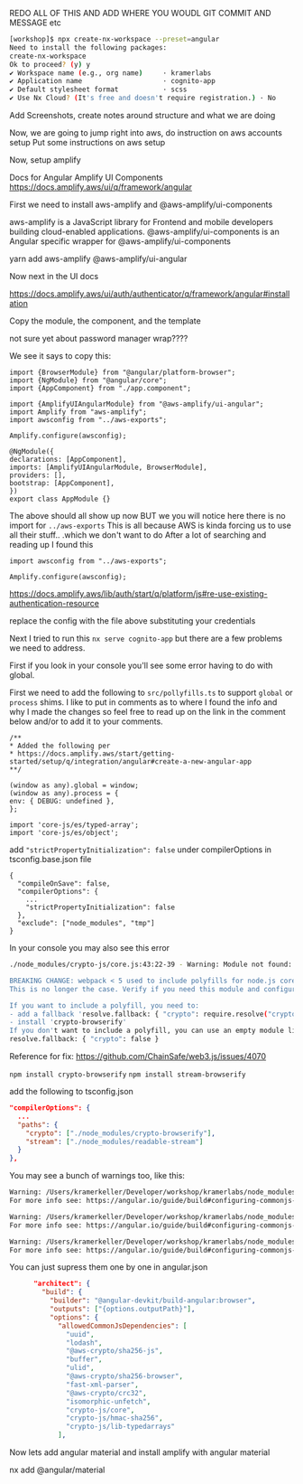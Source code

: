 REDO ALL OF THIS AND ADD WHERE YOU WOUDL GIT COMMIT AND MESSAGE etc

```bash
[workshop]$ npx create-nx-workspace --preset=angular
Need to install the following packages:
create-nx-workspace
Ok to proceed? (y) y
✔ Workspace name (e.g., org name)     · kramerlabs
✔ Application name                    · cognito-app
✔ Default stylesheet format           · scss
✔ Use Nx Cloud? (It's free and doesn't require registration.) · No
```

Add Screenshots, create notes around structure and what we are doing

Now, we are going to jump right into aws, do instruction on aws accounts setup
Put some instructions on aws setup

Now, setup amplify

Docs for Angular Amplify UI Components
https://docs.amplify.aws/ui/q/framework/angular

First we need to install aws-amplify and @aws-amplify/ui-components

aws-amplify is a JavaScript library for Frontend and mobile developers building cloud-enabled applications.
@aws-amplify/ui-components is an Angular specific wrapper for @aws-amplify/ui-components

yarn add aws-amplify @aws-amplify/ui-angular

Now next in the UI docs

https://docs.amplify.aws/ui/auth/authenticator/q/framework/angular#installation

Copy the module, the component, and the template

not sure yet about password manager wrap????

We see it says to copy this:

```angular2html
import {BrowserModule} from "@angular/platform-browser";
import {NgModule} from "@angular/core";
import {AppComponent} from "./app.component";

import {AmplifyUIAngularModule} from "@aws-amplify/ui-angular";
import Amplify from "aws-amplify";
import awsconfig from "../aws-exports";

Amplify.configure(awsconfig);

@NgModule({
declarations: [AppComponent],
imports: [AmplifyUIAngularModule, BrowserModule],
providers: [],
bootstrap: [AppComponent],
})
export class AppModule {}
```

The above should all show up now BUT we you will notice here there is no import for `../aws-exports`
This is all because AWS is kinda forcing us to use all their stuff.. .which we don't want to do
After a lot of searching and reading up I found this


```angular2html
import awsconfig from "../aws-exports";

Amplify.configure(awsconfig);
```

https://docs.amplify.aws/lib/auth/start/q/platform/js#re-use-existing-authentication-resource

replace the config with the file above substituting your credentials

Next I tried to run this `nx serve cognito-app` but there are a few problems we need to address.

First if you look in your console you'll see some error having to do with global.

First we need to add the following to `src/pollyfills.ts` to support `global` or `process` shims.
I like to put in comments as to where I found the info and why I made the changes so feel free to read up on the link in the comment below and/or to add it to your comments.


```angular2html
/**
* Added the following per
* https://docs.amplify.aws/start/getting-started/setup/q/integration/angular#create-a-new-angular-app
**/

(window as any).global = window;
(window as any).process = {
env: { DEBUG: undefined },
};

import 'core-js/es/typed-array';
import 'core-js/es/object';
```

add `"strictPropertyInitialization": false` under compilerOptions in tsconfig.base.json file

```angular2html
{
  "compileOnSave": false,
  "compilerOptions": {
    ...
    "strictPropertyInitialization": false
  },
  "exclude": ["node_modules", "tmp"]
}
```

In your console you may also see this error

```bash
./node_modules/crypto-js/core.js:43:22-39 - Warning: Module not found: Error: Can't resolve 'crypto' in '/Users/kramerkeller/Developer/workshop/kramerlabs/node_modules/crypto-js'

BREAKING CHANGE: webpack < 5 used to include polyfills for node.js core modules by default.
This is no longer the case. Verify if you need this module and configure a polyfill for it.

If you want to include a polyfill, you need to:
- add a fallback 'resolve.fallback: { "crypto": require.resolve("crypto-browserify") }'
- install 'crypto-browserify'
If you don't want to include a polyfill, you can use an empty module like this:
resolve.fallback: { "crypto": false }
```

Reference for fix: https://github.com/ChainSafe/web3.js/issues/4070

`npm install crypto-browserify`
`npm install stream-browserify`

add the following to tsconfig.json

```json
"compilerOptions": {
  ...
  "paths": {
    "crypto": ["./node_modules/crypto-browserify"],
    "stream": ["./node_modules/readable-stream"]
  }
},
```

You may see a bunch of warnings too, like this:

```bash
Warning: /Users/kramerkeller/Developer/workshop/kramerlabs/node_modules/amazon-cognito-identity-js/es/CognitoUser.js depends on 'crypto-js/core'. CommonJS or AMD dependencies can cause optimization bailouts.
For more info see: https://angular.io/guide/build#configuring-commonjs-dependencies

Warning: /Users/kramerkeller/Developer/workshop/kramerlabs/node_modules/amazon-cognito-identity-js/es/CognitoUser.js depends on 'crypto-js/hmac-sha256'. CommonJS or AMD dependencies can cause optimization bailouts.
For more info see: https://angular.io/guide/build#configuring-commonjs-dependencies

Warning: /Users/kramerkeller/Developer/workshop/kramerlabs/node_modules/amazon-cognito-identity-js/es/CognitoUser.js depends on 'crypto-js/lib-typedarrays'. CommonJS or AMD dependencies can cause optimization bailouts.
For more info see: https://angular.io/guide/build#configuring-commonjs-dependencies

```

You can just supress them one by one in angular.json

```json
      "architect": {
        "build": {
          "builder": "@angular-devkit/build-angular:browser",
          "outputs": ["{options.outputPath}"],
          "options": {
            "allowedCommonJsDependencies": [
              "uuid",
              "lodash",
              "@aws-crypto/sha256-js",
              "buffer",
              "ulid",
              "@aws-crypto/sha256-browser",
              "fast-xml-parser",
              "@aws-crypto/crc32",
              "isomorphic-unfetch",
              "crypto-js/core",
              "crypto-js/hmac-sha256",
              "crypto-js/lib-typedarrays"
            ],
```

Now lets add angular material and install amplify with angular material

nx add @angular/material



